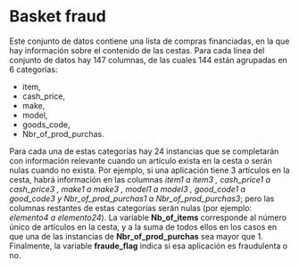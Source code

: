 # Basket fraud

Este conjunto de datos contiene una lista de compras financiadas, en la que hay información sobre el contenido de las cestas.
Para cada línea del conjunto de datos hay 147 columnas, de las cuales 144 están agrupadas en 6 categorías:
- item,
- cash_price,
- make,
- model,
- goods_code,
- Nbr_of_prod_purchas.

Para cada una de estas categorías hay 24 instancias que se completarán con información relevante cuando un artículo exista en la cesta o serán nulas cuando no exista. Por ejemplo, si una aplicación tiene 3 artículos en la cesta, habrá información en las columnas _item1 a item3 , cash_price1 a cash_price3 , make1 a make3 , model1 a model3 , good_code1 a good_code3 y Nbr_of_prod_purchas1 a Nbr_of_prod_purchas3_; pero las columnas restantes de estas categorías serán nulas (por ejemplo: _elemento4 a elemento24_).
La variable **Nb_of_items** corresponde al número único de artículos en la cesta, y a la suma de todos ellos en los casos en que una de las instancias de **Nbr_of_prod_purchas** sea mayor que 1.
Finalmente, la variable **fraude_flag** indica si esa aplicación es fraudulenta o no.
